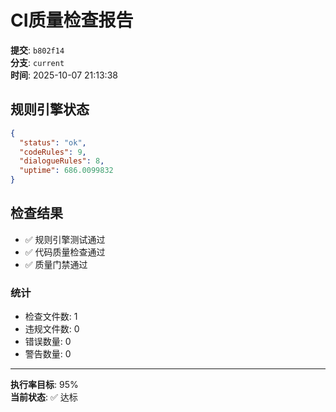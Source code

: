 # CI质量检查报告

**提交**: `b802f14`  
**分支**: `current`  
**时间**: 2025-10-07 21:13:38

## 规则引擎状态

```json
{
  "status": "ok",
  "codeRules": 9,
  "dialogueRules": 8,
  "uptime": 686.0099832
}
```

## 检查结果

- ✅ 规则引擎测试通过
- ✅ 代码质量检查通过
- ✅ 质量门禁通过

### 统计

- 检查文件数: 1
- 违规文件数: 0
- 错误数量: 0
- 警告数量: 0

---

**执行率目标**: 95%  
**当前状态**: ✅ 达标
